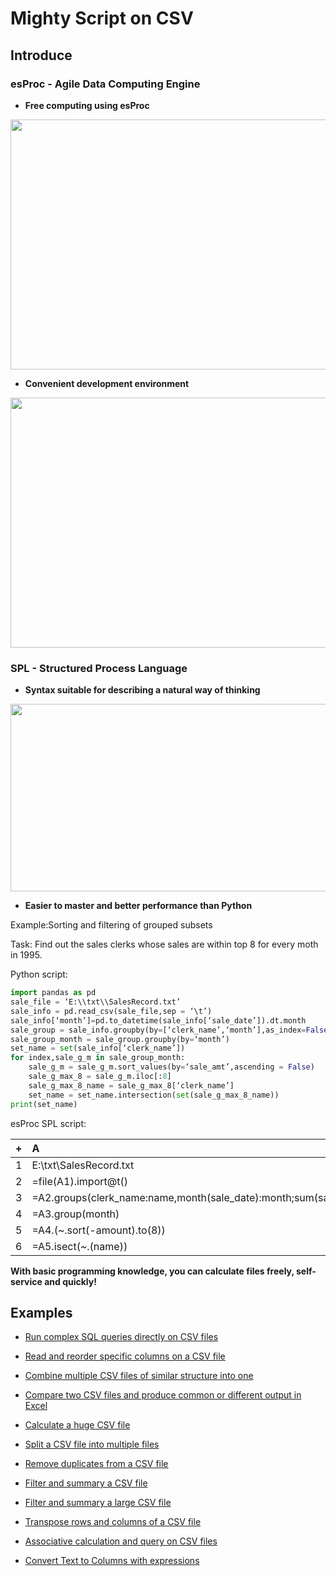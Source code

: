 # Mighty Script on CSV

## Introduce 

### esProc - Agile Data Computing Engine

- **Free computing using esProc**

<img src="http://www.raqsoft.com/html/file-processor/file-processor-4.png" width="800" height="400">

<br>

- **Convenient development environment**

<img src="http://www.raqsoft.com/html/file-processor/file-processor-5.png" width="800" height="400">

<br>

### SPL - Structured Process Language

- **Syntax suitable for describing a natural way of thinking**

<img src="http://www.raqsoft.com/html/file-processor/file-processor-7.png"  width="800" height="300">


- **Easier to master and better performance than Python**

Example:Sorting and filtering of grouped subsets

Task: Find out the sales clerks whose sales are within top 8 for every moth in 1995.

Python script:
```python
import pandas as pd
sale_file = ‘E:\\txt\\SalesRecord.txt’
sale_info = pd.read_csv(sale_file,sep = ‘\t’)
sale_info[‘month’]=pd.to_datetime(sale_info[‘sale_date’]).dt.month
sale_group = sale_info.groupby(by=[‘clerk_name’,‘month’],as_index=False).sum()
sale_group_month = sale_group.groupby(by=‘month’)
set_name = set(sale_info[‘clerk_name’])
for index,sale_g_m in sale_group_month:
    sale_g_m = sale_g_m.sort_values(by=‘sale_amt’,ascending = False)
    sale_g_max_8 = sale_g_m.iloc[:8]
    sale_g_max_8_name = sale_g_max_8[‘clerk_name’]
    set_name = set_name.intersection(set(sale_g_max_8_name))
print(set_name)
```
esProc SPL script:

|+|A|
|:-|:-|
|1|E:\\txt\\SalesRecord.txt|
|2|=file(A1).import@t()|
|3|=A2.groups(clerk_name:name,month(sale_date):month;sum(sale_amt):amount)|
|4|=A3.group(month)|
|5|=A4.(\~.sort(-amount).to(8))|
|6|=A5.isect(\~.(name))|


**With basic programming knowledge, you can calculate files freely, self-service and quickly!**

## Examples

- [Run complex SQL queries directly on CSV files](run-sql-over-csv&xls.md)

- [Read and reorder specific columns on a CSV file](read-reorder-columns-CVS-file.md)

- [Combine multiple CSV files of similar structure into one](combine-multiple-CSVs-into-one.md)

- [Compare two CSV files and produce common or different output in Excel](compare-two-CSV-files.md)

- [Calculate a huge CSV file](calculate-a-huge-text-file.md)

- [Split a CSV file into multiple files](split-a-csv-file-into-multiple-files.md)

- [Remove duplicates from a CSV file](remove-duplicates-from-csv.md)

- [Filter and summary a CSV file](fiter-and-summary-csv.md)

- [Filter and summary a large CSV file](filter-and-summary-a-large-CSV-file.md)

- [Transpose rows and columns of a CSV file](transpose-rows-columns-CSV-file.md)

- [Associative calculation and query on CSV files](associative-calculation-on-CSVs.md)

- [Convert Text to Columns with expressions](convert-text-to-columns.md)





